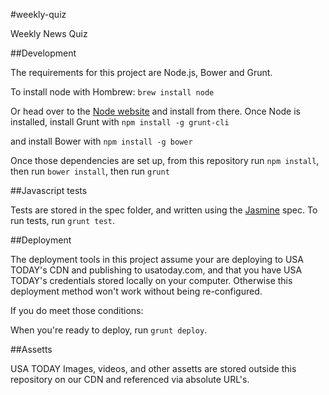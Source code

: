 #weekly-quiz

Weekly News Quiz

##Development

The requirements for this project are Node.js, Bower and Grunt. 

To install node with Hombrew:
`brew install node`

Or head over to the [Node website](http://nodejs.org/) and install from there.
Once Node is installed, install Grunt with
`npm install -g grunt-cli`

and install Bower with 
`npm install -g bower`

Once those dependencies are set up, from this repository run `npm install`, then run `bower install`, then run `grunt`

##Javascript tests

Tests are stored in the spec folder, and written using the [Jasmine](http://jasmine.github.io/) spec. To run tests, run `grunt test`. 

##Deployment

The deployment tools in this project assume your are deploying to USA TODAY's CDN and publishing to usatoday.com, and that you have USA TODAY's credentials stored locally on your computer. Otherwise this deployment method won't work without being re-configured.

If you do meet those conditions:

When you're ready to deploy, run `grunt deploy`. 

##Assetts

USA TODAY Images, videos, and other assetts are stored outside this repository on our CDN and referenced via absolute URL's.
